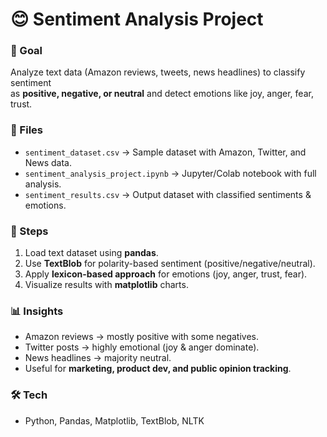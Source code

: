 # 😊 Sentiment Analysis Project

### 🎯 Goal
Analyze text data (Amazon reviews, tweets, news headlines) to classify sentiment  
as **positive, negative, or neutral** and detect emotions like joy, anger, fear, trust.

### 📂 Files
- `sentiment_dataset.csv` → Sample dataset with Amazon, Twitter, and News data.  
- `sentiment_analysis_project.ipynb` → Jupyter/Colab notebook with full analysis.  
- `sentiment_results.csv` → Output dataset with classified sentiments & emotions.  

### 🔑 Steps
1. Load text dataset using **pandas**.  
2. Use **TextBlob** for polarity-based sentiment (positive/negative/neutral).  
3. Apply **lexicon-based approach** for emotions (joy, anger, trust, fear).  
4. Visualize results with **matplotlib** charts.  

### 📊 Insights
- Amazon reviews → mostly positive with some negatives.  
- Twitter posts → highly emotional (joy & anger dominate).  
- News headlines → majority neutral.  
- Useful for **marketing, product dev, and public opinion tracking**.  

### 🛠️ Tech
- Python, Pandas, Matplotlib, TextBlob, NLTK
